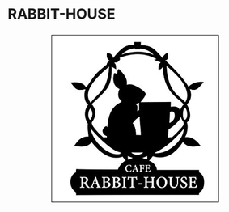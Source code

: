 # RABBIT-HOUSE

<div align="center">
<img src="images/rabbit-house.jpg" alt="RABBIT-HOUSE LOGO" title="RABBIT-HOUSE">
</div>
